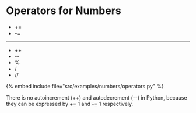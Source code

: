 # Operators for Numbers


* +=
* -=
* **
* ++
* --
* %
* /
* //

{% embed include file="src/examples/numbers/operators.py" %}

There is no autoincrement (++) and autodecrement (--) in Python,
because they can be expressed by += 1 and -= 1 respectively.



